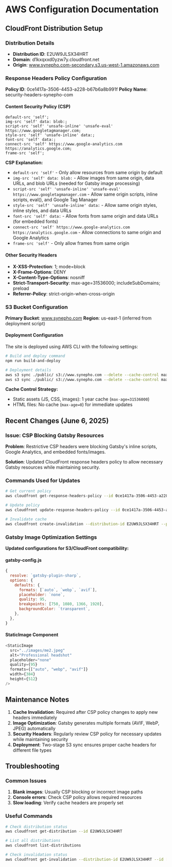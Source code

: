# AWS Configuration Documentation

## CloudFront Distribution Setup

### Distribution Details
- **Distribution ID**: E2UW9JLSX34HRT
- **Domain**: d1kxqxxd0yzw7y.cloudfront.net
- **Origin**: www.synepho.com-secondary.s3.us-west-1.amazonaws.com

### Response Headers Policy Configuration

**Policy ID**: 0ce1417a-3506-4453-a228-b67b6a8b991f
**Policy Name**: security-headers-synepho-com

#### Content Security Policy (CSP)
```
default-src 'self'; 
img-src 'self' data: blob:; 
script-src 'self' 'unsafe-inline' 'unsafe-eval' https://www.googletagmanager.com; 
style-src 'self' 'unsafe-inline' data:; 
font-src 'self' data:; 
connect-src 'self' https://www.google-analytics.com https://analytics.google.com; 
frame-src 'self';
```

**CSP Explanation:**
- `default-src 'self'` - Only allow resources from same origin by default
- `img-src 'self' data: blob:` - Allow images from same origin, data URLs, and blob URLs (needed for Gatsby image processing)
- `script-src 'self' 'unsafe-inline' 'unsafe-eval' https://www.googletagmanager.com` - Allow same origin scripts, inline scripts, eval(), and Google Tag Manager
- `style-src 'self' 'unsafe-inline' data:` - Allow same origin styles, inline styles, and data URLs
- `font-src 'self' data:` - Allow fonts from same origin and data URLs (for embedded fonts)
- `connect-src 'self' https://www.google-analytics.com https://analytics.google.com` - Allow connections to same origin and Google Analytics
- `frame-src 'self'` - Only allow frames from same origin

#### Other Security Headers
- **X-XSS-Protection**: 1; mode=block
- **X-Frame-Options**: DENY
- **X-Content-Type-Options**: nosniff
- **Strict-Transport-Security**: max-age=31536000; includeSubDomains; preload
- **Referrer-Policy**: strict-origin-when-cross-origin

### S3 Bucket Configuration

**Primary Bucket**: www.synepho.com
**Region**: us-east-1 (inferred from deployment script)

#### Deployment Configuration
The site is deployed using AWS CLI with the following settings:

```bash
# Build and deploy command
npm run build-and-deploy

# Deployment details
aws s3 sync ./public/ s3://www.synepho.com --delete --cache-control max-age=31536000 --exclude='*.html'
aws s3 sync ./public/ s3://www.synepho.com --delete --cache-control max-age=0 --include='*.html'
```

**Cache Control Strategy:**
- Static assets (JS, CSS, images): 1 year cache (`max-age=31536000`)
- HTML files: No cache (`max-age=0`) for immediate updates

## Recent Changes (June 6, 2025)

### Issue: CSP Blocking Gatsby Resources
**Problem**: Restrictive CSP headers were blocking Gatsby's inline scripts, Google Analytics, and embedded fonts/images.

**Solution**: Updated CloudFront response headers policy to allow necessary Gatsby resources while maintaining security.

### Commands Used for Updates

```bash
# Get current policy
aws cloudfront get-response-headers-policy --id 0ce1417a-3506-4453-a228-b67b6a8b991f

# Update policy
aws cloudfront update-response-headers-policy --id 0ce1417a-3506-4453-a228-b67b6a8b991f --response-headers-policy-config file:///tmp/headers-policy.json --if-match [ETAG]

# Invalidate cache
aws cloudfront create-invalidation --distribution-id E2UW9JLSX34HRT --paths "/*"
```

### Gatsby Image Optimization Settings

**Updated configurations for S3/CloudFront compatibility:**

#### gatsby-config.js
```javascript
{
  resolve: `gatsby-plugin-sharp`,
  options: {
    defaults: {
      formats: [`auto`, `webp`, `avif`],
      placeholder: `none`,
      quality: 95,
      breakpoints: [750, 1080, 1366, 1920],
      backgroundColor: `transparent`,
    },
  },
}
```

#### StaticImage Component
```javascript
<StaticImage
  src="../images/me2.jpeg"
  alt="Professional headshot"
  placeholder="none"
  quality={95}
  formats={["auto", "webp", "avif"]}
  width={384}
  height={512}
/>
```

## Maintenance Notes

1. **Cache Invalidation**: Required after CSP policy changes to apply new headers immediately
2. **Image Optimization**: Gatsby generates multiple formats (AVIF, WebP, JPEG) automatically
3. **Security Headers**: Regularly review CSP policy for necessary updates while maintaining security
4. **Deployment**: Two-stage S3 sync ensures proper cache headers for different file types

## Troubleshooting

### Common Issues
1. **Blank images**: Usually CSP blocking or incorrect image paths
2. **Console errors**: Check CSP policy allows required resources
3. **Slow loading**: Verify cache headers are properly set

### Useful Commands
```bash
# Check distribution status
aws cloudfront get-distribution --id E2UW9JLSX34HRT

# List all distributions
aws cloudfront list-distributions

# Check invalidation status
aws cloudfront get-invalidation --distribution-id E2UW9JLSX34HRT --id [INVALIDATION_ID]
```